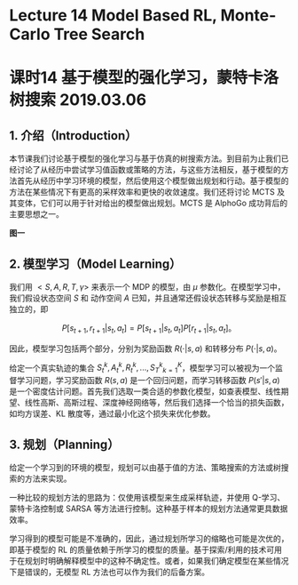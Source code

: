 # Lecture 14 Model Based RL, Monte-Carlo Tree Search

# 课时14 基于模型的强化学习，蒙特卡洛树搜索 2019.03.06

## 1. 介绍（Introduction）

本节课我们讨论基于模型的强化学习与基于仿真的树搜索方法。到目前为止我们已经讨论了从经历中尝试学习值函数或策略的方法，与这些方法相反，基于模型的方法首先从经历中学习环境的模型，然后使用这个模型做出规划和行动。基于模型的方法在某些情况下有更高的采样效率和更快的收敛速度。我们还将讨论 MCTS 及其变体，它们可以用于针对给出的模型做出规划。MCTS 是 AlphoGo 成功背后的主要思想之一。

**图一**

## 2. 模型学习（Model Learning）

我们用 $<S,A,R,T,\gamma>$ 来表示一个 MDP 的模型，由 $\mu$ 参数化。在模型学习中，我们假设状态空间 $S$ 和 动作空间 $A$ 已知，并且通常还假设状态转移与奖励是相互独立的，即

$$
P[s_{t+1},r_{t+1}|s_t,a_t] = P[s_{t+1}|s_t,a_t]P[r_{t+1}|s_t,a_t]。
$$

因此，模型学习包括两个部分，分别为奖励函数 $R(\cdot|s,a)$ 和转移分布 $P(\cdot|s,a)$。

给定一个真实轨迹的集合 ${S_t^k,A_t^k,R_t^k,...,S_T^k}_{k=1}^{K}$，模型学习可以被视为一个监督学习问题，学习奖励函数 $R(s,a)$ 是一个回归问题，而学习转移函数 $P(s'|s,a)$ 是一个密度估计问题。首先我们选取一类合适的参数化模型，如查表模型、线性期望、线性高斯、高斯过程、深度神经网络等，然后我们选择一个恰当的损失函数，如均方误差、KL 散度等，通过最小化这个损失来优化参数。

## 3. 规划（Planning）

给定一个学习到的环境的模型，规划可以由基于值的方法、策略搜索的方法或树搜索的方法来实现。

一种比较的规划方法的思路为：仅使用该模型来生成采样轨迹，并使用 Q-学习、蒙特卡洛控制或 SARSA 等方法进行控制。这种基于样本的规划方法通常更具数据效率。

学习得到的模型可能是不准确的，因此，通过规划所学习的缩略也可能是次优的，即基于模型的 RL 的质量依赖于所学习的模型的质量。基于探索/利用的技术可用于在规划时明确解释模型中的这种不确定性。或者，如果我们确定模型在某些情况下是错误的，无模型 RL 方法也可以作为我们的后备方案。
